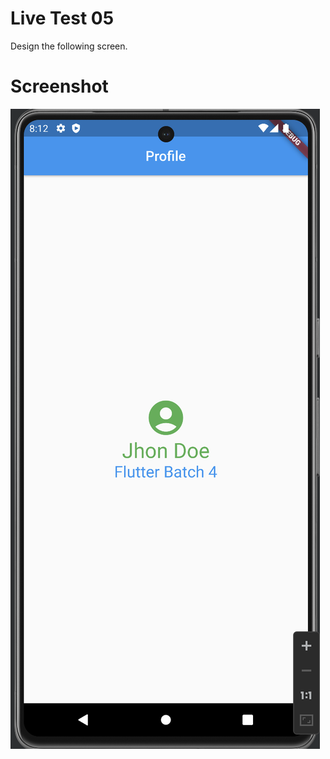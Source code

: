 # Live Test 05
Design the following screen.

# Screenshot
![livetest05.png](Screenshot%2Flivetest05.png)